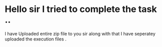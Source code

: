# Hello sir I tried to complete the task ..
I have Uploaded entire zip file to you sir
along with that I have seperatey uploaded the execution files .
